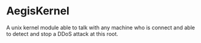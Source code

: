 # AegisKernel
A unix kernel module able to talk with any machine who is connect and able to detect and stop a DDoS attack at this root.

